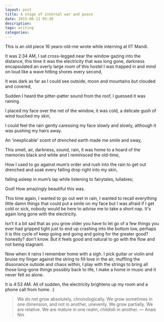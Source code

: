 ```yaml
---
layout: post
title: A stage of internal war and peace
date: 2015-06-11 05:30
description: 
tags: writing
categories:
---
```


This is an old piece 16 years-old-me wrote while interning at IIT Mandi.

It was 2:34 AM, I sat cross-legged near the window gazing into the distance, 
this time it was the electricity that was long gone, darkness encapsulated an overly large room of this hostel I was trapped in and mind on loud like a wave hitting shores every second,

It was dark as far as I could see outside, moon and mountains but clouded and covered,

Sudden I heard the pitter-patter sound from the roof, I guessed it was raining.

I placed my face over the net of the window, it was cold, 
a delicate gush of wind touched my skin,

I could feel the rain gently caressing my face slowly and slowly, although it was pushing my hairs away.

An 'inexplicable' scent of drenched earth made me smile and sway, 

This smell, air, darkness, sound, rain, it was home to a hoard of the memories black and white and I reminisced the old-time,

How I used to go against mum’s order and rush into the rain to get out drenched and soak every falling drop right into my skin,

falling asleep in mum’s lap while listening to fairytales, lullabies;

God! How amazingly beautiful this was.

This time again, I wanted to go out wet in rain, I wanted to recall everything little damn things that could put a smile on my face but I was afraid if I get cold or sick, nobody would be here to advise me to take a short nap. 
It's again long gone with the electricity.

Isn’t it a bit sad that as you grow older you have to let go of a few things you ever had gripped tight just to end up crashing into the bottom low, perhaps it is this cycle of keep going and going and going for the greater good? 
honestly? don't know. But it feels good and natural to go with the flow and not being stagnant.

Now when it rains I remember home with a sigh. I pick guitar or violin and bruise my finger against the string to fill love in the air, muffling the dissonance outside and chaos within, I play with the strings to bring all those long-gone things possibly back to life, I make a home in music and it never felt so alone.

It is 4:53 AM. All of sudden, the electricity brightens up my room and a phone call from home. :)

> We do not grow absolutely, chronologically. We grow sometimes in one dimension, and not in another, unevenly. We grow partially. We are relative. We are mature in one realm, childish in another.
> — Anais Nin
